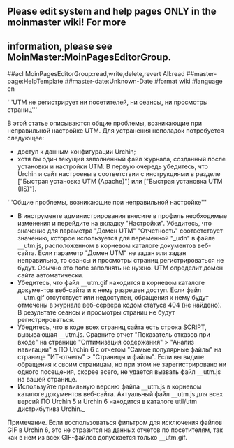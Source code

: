 ## Please edit system and help pages ONLY in the moinmaster wiki! For more
## information, please see MoinMaster:MoinPagesEditorGroup.
##acl MoinPagesEditorGroup:read,write,delete,revert All:read
##master-page:HelpTemplate
##master-date:Unknown-Date
#format wiki
#language en

'''UTM не регистрирует ни посетителей, ни сеансы, ни просмотры страниц'''

В этой статье описываются общие проблемы, возникающие при неправильной настройке UTM. Для устранения неполадок потребуется следующее:

  * доступ к данным конфигурации Urchin;
  * хотя бы один текущий заполненный файл журнала, созданный после установки и настройки UTM.
В первую очередь убедитесь, что Urchin и сайт настроены в соответствии с инструкциями в разделе ["Быстрая установка UTM (Apache)"] или ["Быстрая установка UTM (IIS)"].

'''Общие проблемы, возникающие при неправильной настройке'''

  * В инструменте администрирования внесите в профиль необходимые изменения и перейдите на вкладку "Настройки". Убедитесь, что значение для параметра "Домен UTM" "Отчетность" соответствует значению, которое используется для переменной "_udn" в файле `__`utm.js, расположенном в корневом каталоге документов веб-сайта. Если параметр "Домен UTM" не задан или задан неправильно, то сеансы и просмотры страниц регистрироваться не будут. Обычно это поле заполнять не нужно. UTM определит домен сайта автоматически.
  * Убедитесь, что файл `__`utm.gif находится в корневом каталоге документов веб-сайта и к нему разрешен доступ. Если файл `__`utm.gif отсутствует или недоступен, обращения к нему будут отмечены в журнале веб-сервера кодом статуса 404 (не найдено). В результате сеансы и просмотры страниц не будут регистрироваться.
  * Убедитесь, что в коде всех страниц сайта есть строка SCRIPT, вызывающая `__`utm.js. Сравните отчет "Показатель отказов при входе" на странице "Оптимизация содержания" > "Анализ навигации" в ПО Urchin 6 с отчетом "Самые популярные файлы" на странице "ИТ-отчеты" > "Страницы и файлы". Если вы видите обращения к своим страницам, но при этом не зарегистрировано ни одного посещения, скорее всего, не удается вызвать файл `__`utm.js на вашей странице.
  * Используйте правильную версию файла `__`utm.js в корневом каталоге документов веб-сайта. Актуальный файл `__`utm.js для всех версий ПО Urchin 5 и Urchin 6 находится в каталоге util/utm дистрибутива Urchin._


Примечание. Если воспользоваться фильтром для исключения файлов GIF в Urchin 6, это не отразится на данных отчетов по посетителям, так как в нем из всех GIF-файлов допускается только `__`utm.gif.